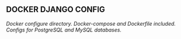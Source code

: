 ## DOCKER DJANGO CONFIG
*Docker configure directory. Docker-compose and Dockerfile included.* 
*Configs for PostgreSQL and MySQL databases.* 
